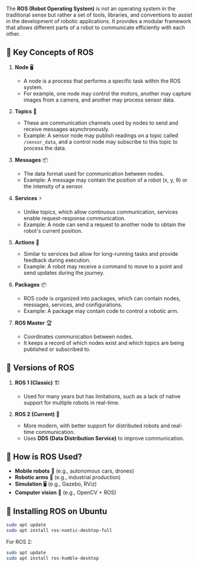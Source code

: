 The **ROS (Robot Operating System)** is not an operating system in the traditional sense but rather a set of tools, libraries, and conventions to assist in the development of robotic applications. It provides a modular framework that allows different parts of a robot to communicate efficiently with each other.

## 🔹 **Key Concepts of ROS**
1. **Node** 🖥️  
   - A node is a process that performs a specific task within the ROS system.  
   - For example, one node may control the motors, another may capture images from a camera, and another may process sensor data.

2. **Topics** 🔄  
   - These are communication channels used by nodes to send and receive messages asynchronously.  
   - Example: A sensor node may publish readings on a topic called `/sensor_data`, and a control node may subscribe to this topic to process the data.

3. **Messages** 📦  
   - The data format used for communication between nodes.  
   - Example: A message may contain the position of a robot (x, y, θ) or the intensity of a sensor.

4. **Services** ⚡  
   - Unlike topics, which allow continuous communication, services enable request-response communication.  
   - Example: A node can send a request to another node to obtain the robot's current position.

5. **Actions** 🎯  
   - Similar to services but allow for long-running tasks and provide feedback during execution.  
   - Example: A robot may receive a command to move to a point and send updates during the journey.

6. **Packages** 📦  
   - ROS code is organized into packages, which can contain nodes, messages, services, and configurations.  
   - Example: A package may contain code to control a robotic arm.

7. **ROS Master** 🏆  
   - Coordinates communication between nodes.  
   - It keeps a record of which nodes exist and which topics are being published or subscribed to.

## 🔹 **Versions of ROS**
1. **ROS 1 (Classic)** 🏗️  
   - Used for many years but has limitations, such as a lack of native support for multiple robots in real-time.  

2. **ROS 2 (Current)** 🚀  
   - More modern, with better support for distributed robots and real-time communication.  
   - Uses **DDS (Data Distribution Service)** to improve communication.

## 🔹 **How is ROS Used?**
- **Mobile robots** 🤖 (e.g., autonomous cars, drones)  
- **Robotic arms** 🦾 (e.g., industrial production)  
- **Simulation** 🖥️ (e.g., Gazebo, RViz)  
- **Computer vision** 👀 (e.g., OpenCV + ROS)  

## 🔹 **Installing ROS on Ubuntu**
```bash
sudo apt update
sudo apt install ros-noetic-desktop-full
```
For ROS 2:
```bash
sudo apt update
sudo apt install ros-humble-desktop
```

